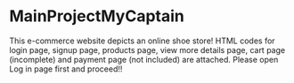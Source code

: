 # MainProjectMyCaptain
This e-commerce website depicts an online shoe store! HTML codes for login page, signup page, products page, view more details page, cart page (incomplete) and payment page (not included) are attached. 
Please open Log in page first and proceed!!
